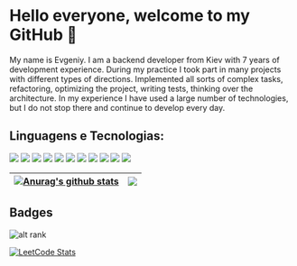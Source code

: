 # Hello everyone, welcome to my GitHub 👋

My name is Evgeniy. I am a backend developer from Kiev with 7 years of development experience. During my practice I took part in many projects with different types of directions. Implemented all sorts of complex tasks, refactoring, optimizing the project, writing tests, thinking over the architecture. In my experience I have used a large number of technologies, but I do not stop there and continue to develop every day.

## Linguagens e Tecnologias:

[<img src="https://img.shields.io/badge/HTML5-E34F26?style=for-the-badge&logo=html5&logoColor=white"/>]()
<img src="https://img.shields.io/badge/CSS3-1572B6?style=for-the-badge&logo=css3&logoColor=white" />
<img src="https://img.shields.io/badge/JavaScript-323330?style=for-the-badge&logo=javascript&logoColor=F7DF1E" />
<img src="https://img.shields.io/badge/jQuery-0769AD?style=for-the-badge&logo=jquery&logoColor=white" />
<img src="https://img.shields.io/badge/PHP-777BB4?style=for-the-badge&logo=php&logoColor=white" />
<img src="https://img.shields.io/badge/MySQL-00000F?style=for-the-badge&logo=mysql&logoColor=white" />
<img src="https://img.shields.io/badge/MongoDB-4EA94B?style=for-the-badge&logo=mongodb&logoColor=white" />
<img src="https://img.shields.io/badge/-Linux-black?style=for-the-badge&logo=Linux" />
<img src="https://img.shields.io/badge/-Docker-black?style=for-the-badge&logo=Docker" />
<img src="https://img.shields.io/badge/-Git-white?style=for-the-badge&logo=Git" />
<img src="https://img.shields.io/badge/GitHub-%2312100E.svg?&style=for-the-badge&logo=Github&logoColor=white" />


| <a href="https://github.com/anuraghazra/github-readme-stats"><img align="center" src="https://github-readme-stats.vercel.app/api?username=krepysh-spec&show_icons=true&include_all_commits=true&theme=buefy&hide_border=true" alt="Anurag's github stats" /></a> | <a href="https://github.com/anuraghazra/github-readme-stats"><img align="center" src="https://github-readme-stats.vercel.app/api/top-langs/?username=krepysh-spec&layout=compact&theme=buefy&hide_border=true" /></a> |
| ------------- | ------------- |


## Badges
![alt rank](https://www.codewars.com/users/krepysh-spec/badges/large)

[![LeetCode Stats](https://leetcode.card.workers.dev/krepysh-spec?theme=dark&font=source_code_pro&extension=null)](https://leetcode.com/krepysh-spec/)
